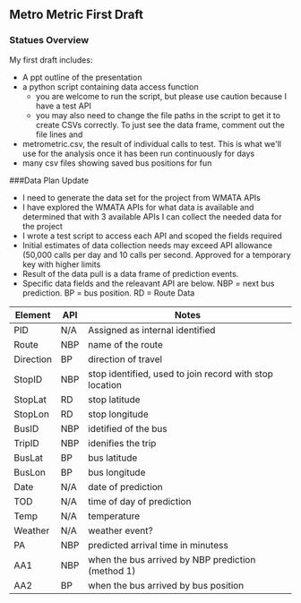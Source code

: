## Metro Metric First Draft

### Statues Overview
My first draft includes:
* A ppt outline of the presentation
* a python script containing data access function
   * you are welcome to run the script, but please use caution because I have a test API
   * you may also need to change the file paths in the script to get it to create CSVs correctly. To just see the data frame, comment out the file lines and 
* metrometric.csv, the result of individual calls to test. This is what we'll use for the analysis once it has been run continuously for days
* many csv files showing saved bus positions for fun

###Data Plan Update

* I need to generate the data set for the project from WMATA APIs
* I have explored the WMATA APIs for what data is available and determined that with 3 available APIs I can collect the needed data for the project
* I wrote a test script to access each API and scoped the fields required
* Initial estimates of data collection needs may exceed API allowance (50,000 calls per day and 10 calls per second. Approved for a temporary key with higher limits
* Result of the data pull is a data frame of prediction events. 
* Specific data fields and the releavant API are below. NBP = next bus prediction. BP = bus position. RD = Route Data

| Element | API | Notes |
|---------|-----|-------|
|PID|N/A|Assigned as internal identified
|Route|NBP|name of the route
|Direction|BP|direction of travel
|StopID|NBP|stop identified, used to join record with stop location
|StopLat|RD|stop latitude
|StopLon|RD|stop longitude
|BusID|NBP|idetified of the bus
|TripID|NBP|idenifies the trip
|BusLat|BP|bus latitude
|BusLon|BP|bus longitude
|Date|N/A| date of prediction
|TOD|N/A| time of day of prediction
|Temp|N/A| temperature
|Weather|N/A| weather event?
|PA|NBP| predicted arrival time in minutess
|AA1|NBP| when the bus arrived by NBP prediction (method 1)
|AA2|BP| when the bus arrived by bus position
